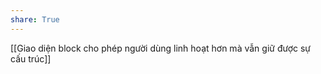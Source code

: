 ```yaml
---
share: True
---
```

[[Giao diện block cho phép người dùng linh hoạt hơn mà vẫn giữ được sự cấu trúc]]